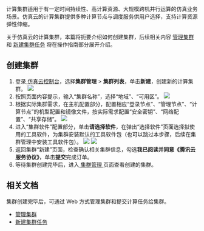 计算集群适用于有一定时间持续性、高计算资源、大规模跨机并行运算的仿真业务场景。仿真云的计算集群提供多种计算节点与调度服务供用户选择，支持计算资源弹性伸缩。

关于仿真云的计算集群，本篇将扼要介绍如何创建集群，后续相关内容 [管理集群](https://cloud.tencent.com/document/product/1357/63859) 和 [新建集群任务](https://cloud.tencent.com/document/product/1357/63858) 将在操作指南部分展开介绍。

## 创建集群
1. 登录[ 仿真云控制台](https://console.cloud.tencent.com/cloudsim/cluster)，选择**集群管理** > **集群列表**，单击**新建**，创建新的计算集群。
![](https://qcloudimg.tencent-cloud.cn/raw/13976a32c4497225b8666da504d447a2.png)
2. 按照页面内容提示，输入“集群名称”，选择“地域”、“可用区”。
![](https://qcloudimg.tencent-cloud.cn/raw/94ed661286230a6c9b93c554642a8cc3.png)
3. 根据实际集群需求，在主机配置部分，配置相应“登录节点”、“管理节点”、“计算节点”的机型配置和镜像文件，按实际需求配置“安全密钥”、“网络配置”、“共享存储”。
![](https://qcloudimg.tencent-cloud.cn/raw/dbf2f4e01c8e23d9601e38ec3d68302f.png)
4. 进入“集群软件”配置部分，单击**请选择软件**，在弹出“选择软件”页面选择拟使用的工具软件，为集群安装默认的工具软件包（也可以跳过本步骤，后续在集群管理中安装工具软件包）。
![](https://qcloudimg.tencent-cloud.cn/raw/103acad9d20563c02a9d229970fdd49d.png)
![](https://qcloudimg.tencent-cloud.cn/raw/e2eb6b7ce17101617ddfd7ebc0fbe174.png)
5. 返回集群“新建”页面，检查确认相关集群信息，勾选**我已阅读并同意《腾讯云服务协议》**，单击**提交**完成订单。
6. 等待集群创建完毕后，进入[ 集群管理 ](https://console.cloud.tencent.com/cloudsim/cluster-list)页面查看创建的集群。


## 相关文档
集群创建完毕后，可通过 Web 方式管理集群和提交计算任务给集群。
- [管理集群](https://cloud.tencent.com/document/product/1357/63859)
- [新建集群任务](https://cloud.tencent.com/document/product/1357/63858)

